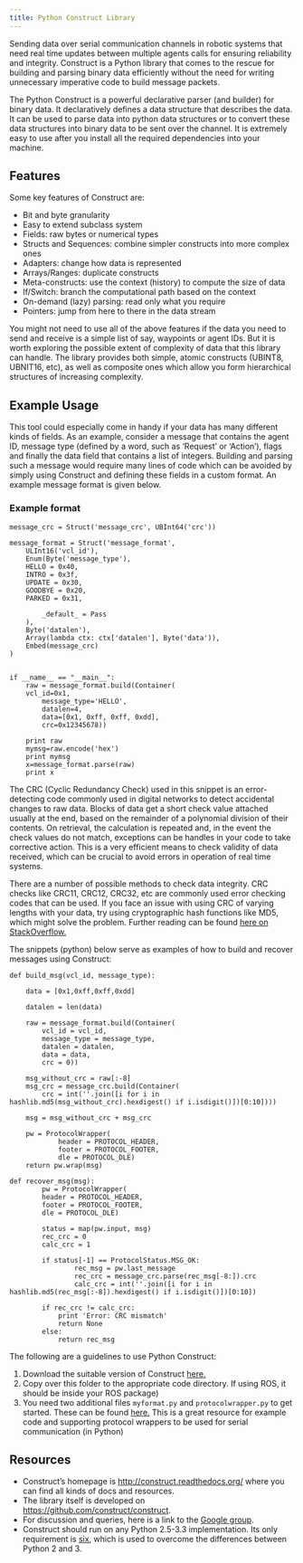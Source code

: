 ```yaml
---
title: Python Construct Library
---
```


Sending data over serial communication channels in robotic systems that need real time updates between multiple agents calls for ensuring reliability and integrity. Construct is a Python library that comes to the rescue for building and parsing binary data efficiently without the need for writing unnecessary imperative code to build message packets.

The Python Construct is a powerful declarative parser (and builder) for binary data. It declaratively defines a data structure that describes the data. It can be used to parse data into python data structures or to convert these data structures into binary data to be sent over the channel. It is extremely easy to use after you install all the required dependencies into your machine.

## Features
Some key features of Construct are:
- Bit and byte granularity
- Easy to extend subclass system
- Fields: raw bytes or numerical types
- Structs and Sequences: combine simpler constructs into more complex ones
- Adapters: change how data is represented
- Arrays/Ranges: duplicate constructs
- Meta-constructs: use the context (history) to compute the size of data
- If/Switch: branch the computational path based on the context
- On-demand (lazy) parsing: read only what you require
- Pointers: jump from here to there in the data stream

You might not need to use all of the above features if the data you need to send and receive is a simple list of say, waypoints or agent IDs. But it is worth exploring the possible extent of complexity of data that this library can handle. The library provides both simple, atomic constructs (UBINT8, UBNIT16, etc), as well as composite ones which allow you form hierarchical structures of increasing complexity.

## Example Usage
This tool could especially come in handy if your data has many different kinds of fields. As an example, consider a message that contains the agent ID, message type (defined by a word, such as ‘Request’ or ‘Action’), flags and finally the data field that contains a list of integers. Building and parsing such a message would require many lines of code which can be avoided by simply using Construct and defining these fields in a custom format. An example message format is given below.

### Example format
```
message_crc = Struct('message_crc', UBInt64('crc'))

message_format = Struct('message_format',
    ULInt16('vcl_id'),
    Enum(Byte('message_type'),
    HELLO = 0x40,
    INTRO = 0x3f,
    UPDATE = 0x30,
    GOODBYE = 0x20,
    PARKED = 0x31,

        _default_ = Pass
    ),
    Byte('datalen'),
    Array(lambda ctx: ctx['datalen'], Byte('data')),
    Embed(message_crc)
)


if __name__ == "__main__":
    raw = message_format.build(Container(
    vcl_id=0x1,
        message_type='HELLO',
        datalen=4,
        data=[0x1, 0xff, 0xff, 0xdd],
        crc=0x12345678))

    print raw
    mymsg=raw.encode('hex')
    print mymsg
    x=message_format.parse(raw)
    print x
```

The CRC (Cyclic Redundancy Check) used in this snippet is an error-detecting code commonly used in digital networks to detect accidental changes to raw data. Blocks of data get a short check value attached usually at the end, based on the remainder of a polynomial division of their contents. On retrieval, the calculation is repeated and, in the event the check values do not match, exceptions can be handles in your code to take corrective action. This is a very efficient means to check validity of data received, which can be crucial to avoid errors in operation of real time systems.

There are a number of possible methods to check data integrity. CRC checks like CRC11, CRC12, CRC32, etc are commonly used error checking codes that can be used. If you face an issue with using CRC of varying lengths with your data, try using cryptographic hash functions like MD5, which might solve the problem. Further reading can be found [here on StackOverflow.](http://stackoverflow.com/questions/16122067/md5-vs-crc32-which-ones-better-for-common-use)

The snippets (python) below serve as examples of how to build and recover messages using Construct:
```
def build_msg(vcl_id, message_type):

    data = [0x1,0xff,0xff,0xdd]

    datalen = len(data)

    raw = message_format.build(Container(
        vcl_id = vcl_id,
        message_type = message_type,
        datalen = datalen,
        data = data,
        crc = 0))

    msg_without_crc = raw[:-8]
    msg_crc = message_crc.build(Container(
        crc = int(''.join([i for i in hashlib.md5(msg_without_crc).hexdigest() if i.isdigit()])[0:10])))

    msg = msg_without_crc + msg_crc

    pw = ProtocolWrapper(
            header = PROTOCOL_HEADER,
            footer = PROTOCOL_FOOTER,
            dle = PROTOCOL_DLE)
    return pw.wrap(msg)
```
```
def recover_msg(msg):
        pw = ProtocolWrapper(
        header = PROTOCOL_HEADER,
        footer = PROTOCOL_FOOTER,
        dle = PROTOCOL_DLE)

        status = map(pw.input, msg)
        rec_crc = 0
        calc_crc = 1

        if status[-1] == ProtocolStatus.MSG_OK:
                rec_msg = pw.last_message
                rec_crc = message_crc.parse(rec_msg[-8:]).crc
                calc_crc = int(''.join([i for i in hashlib.md5(rec_msg[:-8]).hexdigest() if i.isdigit()])[0:10])

        if rec_crc != calc_crc:
            print 'Error: CRC mismatch'
            return None
        else:
            return rec_msg
```

The following are a guidelines to use Python Construct:
1. Download the suitable version of Construct [here.](https://pypi.python.org/pypi/construct)
2. Copy over this folder to the appropriate code directory. If using ROS, it should be inside your ROS package)
3. You need two additional files `myformat.py` and `protocolwrapper.py` to get started. These can be found [here.](http://eli.thegreenplace.net/2009/08/20/frames-and-protocols-for-the-serial-port-in-python) This is a great resource for example code and supporting protocol wrappers to be used for serial communication (in Python)

## Resources
- Construct’s homepage is http://construct.readthedocs.org/ where you can find all kinds of docs and resources.
- The library itself is developed on https://github.com/construct/construct.
- For discussion and queries, here is a link to the [Google group](https://groups.google.com/forum/#!forum/construct3).
- Construct should run on any Python 2.5-3.3 implementation. Its only requirement is [six](http://pypi.python.org/pypi/six), which is used to overcome the differences between Python 2 and 3.
